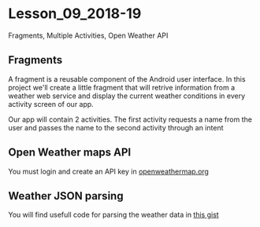 # Lesson_09_2018-19
Fragments, Multiple Activities, Open Weather API


## Fragments

A fragment is a reusable component of the Android user interface. In this project we'll create a little fragment that will retrive information from 
a weather web service and display the current weather conditions in every activity screen of our app. 

Our app will contain 2 activities. The first activity requests a name from the user and passes the name to the second activity through an intent

## Open Weather maps API

You must login and create an API key in [openweathermap.org](https://openweathermap.org/)


## Weather JSON parsing

You will find usefull code for parsing the weather data in [this gist](https://gist.github.com/teohaik/efddbf384d762eb78b1a4e9aae23be3f) 
